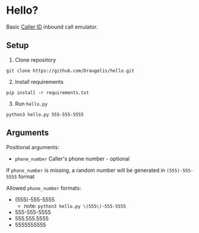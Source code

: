 Hello?
=============
Basic [Caller ID](https://callerid.com) inbound call emulator.

Setup
-------------
1. Clone repository

`git clone https://github.com/Draugelis/hello.git`

2. Install requirements 

`pip install -r requirements.txt`

3. Run `hello.py` 

`python3 hello.py 555-555-5555`

Arguments
-------------
Positional arguments:
* `phone_number`  Caller's phone number - optional

If `phone_number` is missing, a random number will be generated in `(555)-555-5555` format

Allowed `phone_number` formats:
* (555)-555-5555
    * note: `python3 hello.py \(555\)-555-5555`
* 555-555-5555
* 555.555.5555
* 5555555555


